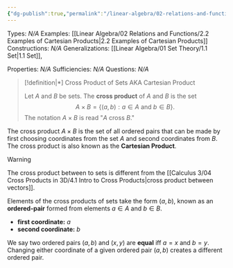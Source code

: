 ```yaml
---
{"dg-publish":true,"permalink":"/linear-algebra/02-relations-and-functions/2-1-cross-product-of-sets/","tags":["Type/Definition","Topic/Linear_Algebra"]}
---
```


Types: *N/A*
Examples: [[Linear Algebra/02 Relations and Functions/2.2 Examples of Cartesian Products\|2.2 Examples of Cartesian Products]]
Constructions: *N/A*
Generalizations: [[Linear Algebra/01 Set Theory/1.1 Set\|1.1 Set]], 

Properties: *N/A*
Sufficiencies: *N/A*
Questions: *N/A*

> [!definition|*] Cross Product of Sets AKA Cartesian Product
> 
> Let $A$ and $B$ be sets. The **cross product** of $A$ and $B$ is the set
> $$
> A \times B = \{ (a,b): a \in A \text{ and } b \in B \}.
> $$
> The notation $A \times B$ is read "$A$ cross $B$."

The cross product $A \times B$ is the set of all ordered pairs that can be made by first choosing coordinates from the set $A$ and second coordinates from $B$. The cross product is also known as the **Cartesian Product**.

> [!warning] 
> The cross product between to sets is different from the [[Calculus 3/04 Cross Products in 3D/4.1 Intro to Cross Products\|cross product between vectors]].

Elements of the cross products of sets take the form $(a,b)$, known as an **ordered-pair** formed from elements $a \in A$ and $b \in B$.
- **first coordinate:** $a$
- **second coordinate:** $b$

We say two ordered pairs $(a,b)$ and $(x,y)$ are **equal** iff $a=x$ and $b=y$. Changing either coordinate of a given ordered pair $(a,b)$ creates a different ordered pair.